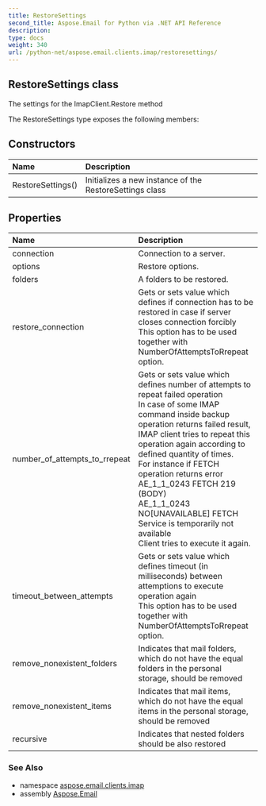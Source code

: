 ```yaml
---
title: RestoreSettings
second_title: Aspose.Email for Python via .NET API Reference
description: 
type: docs
weight: 340
url: /python-net/aspose.email.clients.imap/restoresettings/
---
```


## RestoreSettings class

The settings for the ImapClient.Restore method

The RestoreSettings type exposes the following members:
## Constructors
| Name | Description |
| :- | :- |
|RestoreSettings()|Initializes a new instance of the RestoreSettings class|
## Properties
| Name | Description |
| :- | :- |
|connection|Connection to a server.|
|options|Restore options.|
|folders|A folders to be restored.|
|restore_connection|Gets or sets value which defines if connection has to be restored in case if server closes connection forcibly<br/>            This option has to be used together with NumberOfAttemptsToRrepeat option.|
|number_of_attempts_to_rrepeat|Gets or sets value which defines number of attempts to repeat failed operation<br/>            In case of some IMAP command inside backup operation returns failed result, IMAP client tries to repeat this operation again according to defined quantity of times.<br/>            For instance if FETCH operation returns error<br/>            AE_1_1_0243 FETCH 219 (BODY) <br/>            AE_1_1_0243 NO[UNAVAILABLE] FETCH Service is temporarily not available<br/>            Client tries to execute it again.|
|timeout_between_attempts|Gets or sets value which defines timeout (in milliseconds) between attemptions to execute operation again<br/>            This option has to be used together with NumberOfAttemptsToRrepeat option.|
|remove_nonexistent_folders|Indicates that mail folders, which do not have the equal folders in the personal storage, should be removed|
|remove_nonexistent_items|Indicates that mail items, which do not have the equal items in the personal storage, should be removed|
|recursive|Indicates that nested folders should be also restored|

### See Also

* namespace [aspose.email.clients.imap](/email/python-net/aspose.email.clients.imap/)
* assembly [Aspose.Email](/email/python-net/)

